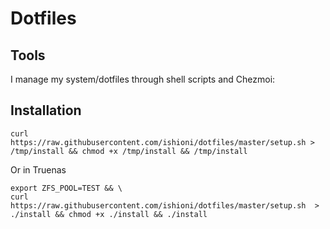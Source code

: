 # Dotfiles

## Tools

I manage my system/dotfiles through shell scripts and Chezmoi:

## Installation

```shell
curl https://raw.githubusercontent.com/ishioni/dotfiles/master/setup.sh > /tmp/install && chmod +x /tmp/install && /tmp/install
```

Or in Truenas

```shell
export ZFS_POOL=TEST && \
curl https://raw.githubusercontent.com/ishioni/dotfiles/master/setup.sh  > ./install && chmod +x ./install && ./install
```